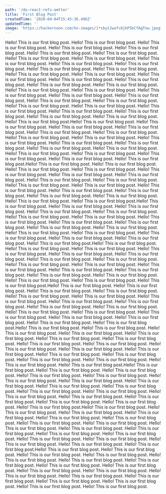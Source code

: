 ```yaml
---
path: '/do-react-refs-amtter'
title: 'First Blog Post'
createdTime: '2020-04-04T15:45:36.496Z'
updatedTime: ''
image: 'https://hackernoon.com/hn-images/1*sby1Jwafc8jkPSbCfAgTnw.jpeg'
---
```


Hello! This is our first blog post.
Hello! This is our first blog post.
Hello! This is our first blog post.
Hello! This is our first blog post.
Hello! This is our first blog post.
Hello! This is our first blog post.
Hello! This is our first blog post.
Hello! This is our first blog post.
Hello! This is our first blog post.
Hello! This is our first blog post.
Hello! This is our first blog post.
Hello! This is our first blog post.
Hello! This is our first blog post.
Hello! This is our first blog post.
Hello! This is our first blog post.
Hello! This is our first blog post.
Hello! This is our first blog post.
Hello! This is our first blog post.
Hello! This is our first blog post.
Hello! This is our first blog post.
Hello! This is our first blog post.
Hello! This is our first blog post.
Hello! This is our first blog post.
Hello! This is our first blog post.
Hello! This is our first blog post.
Hello! This is our first blog post.
Hello! This is our first blog post.
Hello! This is our first blog post.
Hello! This is our first blog post.
Hello! This is our first blog post.
Hello! This is our first blog post.
Hello! This is our first blog post.
Hello! This is our first blog post.
Hello! This is our first blog post.
Hello! This is our first blog post.
Hello! This is our first blog post.Hello! This is our first blog post.
Hello! This is our first blog post.
Hello! This is our first blog post.
Hello! This is our first blog post.
Hello! This is our first blog post.
Hello! This is our first blog post.
Hello! This is our first blog post.
Hello! This is our first blog post.
Hello! This is our first blog post.
Hello! This is our first blog post.
Hello! This is our first blog post.
Hello! This is our first blog post.
Hello! This is our first blog post.
Hello! This is our first blog post.
Hello! This is our first blog post.
Hello! This is our first blog post.
Hello! This is our first blog post.
Hello! This is our first blog post.Hello! This is our first blog post.
Hello! This is our first blog post.
Hello! This is our first blog post.
Hello! This is our first blog post.
Hello! This is our first blog post.
Hello! This is our first blog post.
Hello! This is our first blog post.
Hello! This is our first blog post.
Hello! This is our first blog post.
Hello! This is our first blog post.
Hello! This is our first blog post.
Hello! This is our first blog post.
Hello! This is our first blog post.
Hello! This is our first blog post.
Hello! This is our first blog post.
Hello! This is our first blog post.
Hello! This is our first blog post.
Hello! This is our first blog post.Hello! This is our first blog post.
Hello! This is our first blog post.
Hello! This is our first blog post.
Hello! This is our first blog post.
Hello! This is our first blog post.
Hello! This is our first blog post.
Hello! This is our first blog post.
Hello! This is our first blog post.
Hello! This is our first blog post.
Hello! This is our first blog post.
Hello! This is our first blog post.
Hello! This is our first blog post.
Hello! This is our first blog post.
Hello! This is our first blog post.
Hello! This is our first blog post.
Hello! This is our first blog post.
Hello! This is our first blog post.
Hello! This is our first blog post.Hello! This is our first blog post.
Hello! This is our first blog post.
Hello! This is our first blog post.
Hello! This is our first blog post.
Hello! This is our first blog post.
Hello! This is our first blog post.
Hello! This is our first blog post.
Hello! This is our first blog post.
Hello! This is our first blog post.
Hello! This is our first blog post.
Hello! This is our first blog post.
Hello! This is our first blog post.
Hello! This is our first blog post.
Hello! This is our first blog post.
Hello! This is our first blog post.
Hello! This is our first blog post.
Hello! This is our first blog post.
Hello! This is our first blog post.Hello! This is our first blog post.
Hello! This is our first blog post.
Hello! This is our first blog post.
Hello! This is our first blog post.
Hello! This is our first blog post.
Hello! This is our first blog post.
Hello! This is our first blog post.
Hello! This is our first blog post.
Hello! This is our first blog post.
Hello! This is our first blog post.
Hello! This is our first blog post.
Hello! This is our first blog post.
Hello! This is our first blog post.
Hello! This is our first blog post.
Hello! This is our first blog post.
Hello! This is our first blog post.
Hello! This is our first blog post.
Hello! This is our first blog post.Hello! This is our first blog post.
Hello! This is our first blog post.
Hello! This is our first blog post.
Hello! This is our first blog post.
Hello! This is our first blog post.
Hello! This is our first blog post.
Hello! This is our first blog post.
Hello! This is our first blog post.
Hello! This is our first blog post.
Hello! This is our first blog post.
Hello! This is our first blog post.
Hello! This is our first blog post.
Hello! This is our first blog post.
Hello! This is our first blog post.
Hello! This is our first blog post.
Hello! This is our first blog post.
Hello! This is our first blog post.
Hello! This is our first blog post.Hello! This is our first blog post.
Hello! This is our first blog post.
Hello! This is our first blog post.
Hello! This is our first blog post.
Hello! This is our first blog post.
Hello! This is our first blog post.
Hello! This is our first blog post.
Hello! This is our first blog post.
Hello! This is our first blog post.
Hello! This is our first blog post.
Hello! This is our first blog post.
Hello! This is our first blog post.
Hello! This is our first blog post.
Hello! This is our first blog post.
Hello! This is our first blog post.
Hello! This is our first blog post.
Hello! This is our first blog post.
Hello! This is our first blog post.Hello! This is our first blog post.
Hello! This is our first blog post.
Hello! This is our first blog post.
Hello! This is our first blog post.
Hello! This is our first blog post.
Hello! This is our first blog post.
Hello! This is our first blog post.
Hello! This is our first blog post.
Hello! This is our first blog post.
Hello! This is our first blog post.
Hello! This is our first blog post.
Hello! This is our first blog post.
Hello! This is our first blog post.
Hello! This is our first blog post.
Hello! This is our first blog post.
Hello! This is our first blog post.
Hello! This is our first blog post.
Hello! This is our first blog post.Hello! This is our first blog post.
Hello! This is our first blog post.
Hello! This is our first blog post.
Hello! This is our first blog post.
Hello! This is our first blog post.
Hello! This is our first blog post.
Hello! This is our first blog post.
Hello! This is our first blog post.
Hello! This is our first blog post.
Hello! This is our first blog post.
Hello! This is our first blog post.
Hello! This is our first blog post.
Hello! This is our first blog post.
Hello! This is our first blog post.
Hello! This is our first blog post.
Hello! This is our first blog post.
Hello! This is our first blog post.
Hello! This is our first blog post.